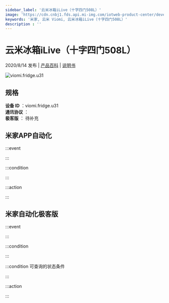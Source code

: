 ```yaml
---
sidebar_label: '云米冰箱iLive（十字四门508L）'
image: 'https://cdn.cnbj1.fds.api.mi-img.com/iotweb-product-center/developer_15918453152792dN5iMeD.png?GalaxyAccessKeyId=AKVGLQWBOVIRQ3XLEW&Expires=9223372036854775807&Signature=GqMTCYeAYBbiwTZ5v+amRi1MGfc='
keywords: '米家, 云米 Viomi, 云米冰箱iLive（十字四门508L）'
description : ''
---
```

# 云米冰箱iLive（十字四门508L）

2020/8/14 发布 | [产品百科](https://home.mi.com/webapp/content/baike/product/index.html?model=viomi.fridge.u31/) | [说明书](https://home.mi.com/views/introduction.html?model=viomi.fridge.u31&region=cn)

![viomi.fridge.u31](https://cdn.cnbj1.fds.api.mi-img.com/iotweb-product-center/developer_15918453152792dN5iMeD.png?GalaxyAccessKeyId=AKVGLQWBOVIRQ3XLEW&Expires=9223372036854775807&Signature=GqMTCYeAYBbiwTZ5v+amRi1MGfc=)

## 规格  
> 
**设备 ID** ：viomi.fridge.u31  
**通讯协议** ：  
**极客版**  ： 待补充 


## 米家APP自动化  

:::event  

:::

:::condition  

:::

:::action   

:::

## 米家自动化极客版  

:::event  

:::

:::condition  

:::

:::condition 可查询的状态条件  

:::

:::action  

:::

        
